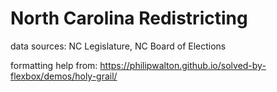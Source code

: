 # North Carolina Redistricting

data sources: NC Legislature, NC Board of Elections

formatting help from: https://philipwalton.github.io/solved-by-flexbox/demos/holy-grail/